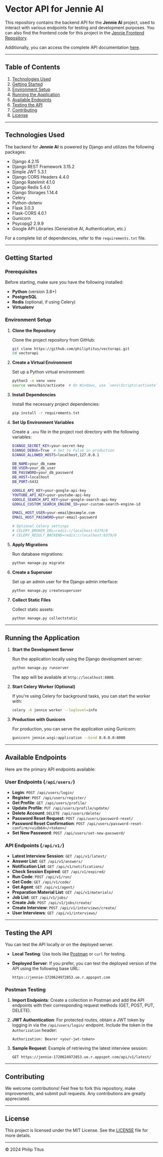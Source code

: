 

# Vector API for Jennie AI

This repository contains the backend API for the **Jennie AI** project, used to interact with various endpoints for testing and development purposes. You can also find the frontend code for this project in the [Jennie Frontend Repository](https://github.com/philiptitus/jennie.git).

Additionally, you can access the complete API documentation [here](https://documenter.getpostman.com/view/31401198/2sAXjDfG64).

---

## Table of Contents

1. [Technologies Used](#technologies-used)
2. [Getting Started](#getting-started)
3. [Environment Setup](#environment-setup)
4. [Running the Application](#running-the-application)
5. [Available Endpoints](#available-endpoints)
6. [Testing the API](#testing-the-api)
7. [Contributing](#contributing)
8. [License](#license)

---

## Technologies Used

The backend for **Jennie AI** is powered by Django and utilizes the following packages:

- Django 4.2.15
- Django REST Framework 3.15.2
- Simple JWT 5.3.1
- Django CORS Headers 4.4.0
- Django Ratelimit 4.1.0
- Django Redis 5.4.0
- Django Storages 1.14.4
- Celery
- Python-dotenv
- Flask 3.0.3
- Flask-CORS 4.0.1
- Gunicorn
- Psycopg2 2.9.9
- Google API Libraries (Generative AI, Authentication, etc.)

For a complete list of dependencies, refer to the `requirements.txt` file.

---

## Getting Started

### Prerequisites

Before starting, make sure you have the following installed:

- **Python** (version 3.8+)
- **PostgreSQL**
- **Redis** (optional, if using Celery)
- **Virtualenv**

### Environment Setup

1. **Clone the Repository**

   Clone the project repository from GitHub:

   ```bash
   git clone https://github.com/philiptitus/vectorapi.git
   cd vectorapi
   ```

2. **Create a Virtual Environment**

   Set up a Python virtual environment:

   ```bash
   python3 -m venv venv
   source venv/bin/activate  # On Windows, use `venv\Scripts\activate`
   ```

3. **Install Dependencies**

   Install the necessary project dependencies:

   ```bash
   pip install -r requirements.txt
   ```

4. **Set Up Environment Variables**

   Create a `.env` file in the project root directory with the following variables:

   ```bash
   DJANGO_SECRET_KEY=your-secret-key
   DJANGO_DEBUG=True  # Set to False in production
   DJANGO_ALLOWED_HOSTS=localhost,127.0.0.1

   DB_NAME=your_db_name
   DB_USER=your_db_user
   DB_PASSWORD=your_db_password
   DB_HOST=localhost
   DB_PORT=5432

   GOOGLE_API_KEY=your-google-api-key
   YOUTUBE_API_KEY=your-youtube-api-key
   GOOGLE_SEARCH_API_KEY=your-google-search-api-key
   GOOGLE_CUSTOM_SEARCH_ENGINE_ID=your-custom-search-engine-id

   EMAIL_HOST_USER=your-email@example.com
   EMAIL_HOST_PASSWORD=your-email-password

   # Optional Celery settings
   # CELERY_BROKER_URL=redis://localhost:6379/0
   # CELERY_RESULT_BACKEND=redis://localhost:6379/0
   ```

5. **Apply Migrations**

   Run database migrations:

   ```bash
   python manage.py migrate
   ```

6. **Create a Superuser**

   Set up an admin user for the Django admin interface:

   ```bash
   python manage.py createsuperuser
   ```

7. **Collect Static Files**

   Collect static assets:

   ```bash
   python manage.py collectstatic
   ```

---

## Running the Application

1. **Start the Development Server**

   Run the application locally using the Django development server:

   ```bash
   python manage.py runserver
   ```

   The app will be available at `http://localhost:8000`.

2. **Start Celery Worker (Optional)**

   If you're using Celery for background tasks, you can start the worker with:

   ```bash
   celery -A jennie worker --loglevel=info
   ```

3. **Production with Gunicorn**

   For production, you can serve the application using Gunicorn:

   ```bash
   gunicorn jennie.wsgi:application --bind 0.0.0.0:8000
   ```

---

## Available Endpoints

Here are the primary API endpoints available:

### User Endpoints (`/api/users/`)
- **Login**: `POST /api/users/login/`
- **Register**: `POST /api/users/register/`
- **Get Profile**: `GET /api/users/profile/`
- **Update Profile**: `PUT /api/users/profile/update/`
- **Delete Account**: `DELETE /api/users/delete/`
- **Password Reset Request**: `POST /api/users/password-reset/`
- **Password Reset Confirmation**: `POST /api/users/password-reset-confirm/<uidb64>/<token>/`
- **Set New Password**: `POST /api/users/set-new-password/`

### API Endpoints (`/api/v1/`)
- **Latest Interview Session**: `GET /api/v1/latest/`
- **Answer List**: `GET /api/v1/answers/`
- **Notification List**: `GET /api/v1/notifications/`
- **Check Session Expired**: `GET /api/v1/expired/`
- **Run Code**: `POST /api/v1/run/`
- **Get Code**: `GET /api/v1/code/`
- **Get Agent**: `GET /api/v1/agent/`
- **Preparation Material List**: `GET /api/v1/materials/`
- **Job List**: `GET /api/v1/jobs/`
- **Create Job**: `POST /api/v1/jobs/create/`
- **Create Interview**: `POST /api/v1/interviews/create/`
- **User Interviews**: `GET /api/v1/interviews/`

---

## Testing the API

You can test the API locally or on the deployed server.

- **Local Testing**: Use tools like [Postman](https://www.postman.com/) or `curl` for testing. 
- **Deployed Server**: If you prefer, you can test the deployed version of the API using the following base URL:

  ```
  https://jennie-1720624972853.ue.r.appspot.com
  ```

### Postman Testing

1. **Import Endpoints**: Create a collection in Postman and add the API endpoints with their corresponding request methods (GET, POST, PUT, DELETE).
   
2. **JWT Authentication**: For protected routes, obtain a JWT token by logging in via the `/api/users/login/` endpoint. Include the token in the `Authorization` header:

   ```
   Authorization: Bearer <your-jwt-token>
   ```

3. **Sample Request**: Example of retrieving the latest interview session:

   ```
   GET https://jennie-1720624972853.ue.r.appspot.com/api/v1/latest/
   ```

---

## Contributing

We welcome contributions! Feel free to fork this repository, make improvements, and submit pull requests. Any contributions are greatly appreciated.

---

## License

This project is licensed under the MIT License. See the [LICENSE](LICENSE) file for more details.

---

© 2024 Philip Titus

